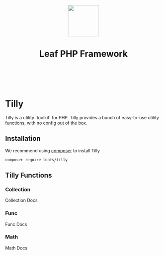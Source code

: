 <!-- markdownlint-disable no-inline-html -->
<p align="center">
    <br><br>
    <img src="https://leaf-docs.netlify.app/images/logo.png" height="100"/>
    <h1 align="center">Leaf PHP Framework</h1>
    <br>
    <br><br><br>
</p>

# Tilly

Tilly is a utility 'toolkit' for PHP. Tilly provides a bunch of easy-to-use utility functions, with no config out of the box.

## Installation

We recommend using [composer](https://getcomposer.org) to install Tilly

```bash
composer require leafs/tilly
```

## Tilly Functions

### Collection

Collection Docs

### Func

Func Docs

### Math

Math Docs

